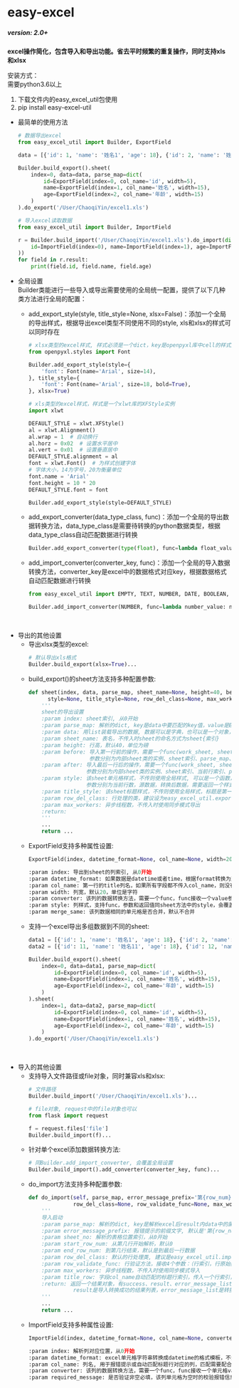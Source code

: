 # easy-excel  
##### version: 2.0+

**excel操作简化，包含导入和导出功能。省去平时频繁的重复操作，同时支持xls和xlsx**  

安装方式：  
需要python3.6以上
1. 下载文件内的easy_excel_util包使用
2. pip install easy-excel-util

+ 最简单的使用方法
    ```python
    # 数据导出excel
    from easy_excel_util import Builder, ExportField
  
    data = [{'id': 1, 'name': '姓名1', 'age': 18}, {'id': 2, 'name': '姓名2', 'age': 20}]
    
    Builder.build_export().sheet(
        index=0, data=data, parse_map=dict(
            id=ExportField(index=0, col_name='id', width=5), 
            name=ExportField(index=1, col_name='姓名', width=15), 
            age=ExportField(index=2, col_name='年龄', width=15)
        )
    ).do_export('/User/ChaoqiYin/excel1.xls')
  
    # 导入excel读取数据
    from easy_excel_util import Builder, ImportField

    r = Builder.build_import('/User/ChaoqiYin/excel1.xls').do_import(dict(
        id=ImportField(index=0), name=ImportField(index=1), age=ImportField(index=2)
    ))
    for field in r.result:
        print(field.id, field.name, field.age)
    ```

+ 全局设置  
    Builder类能进行一些导入或导出需要使用的全局统一配置，提供了以下几种类方法进行全局的配置：  
    * add_export_style(style, title_style=None, xlsx=False)：添加一个全局的导出样式，根据导出excel类型不同使用不同的style, xls和xlsx的样式可以同时存在    
        ```python
        # xlsx类型的excel样式, 样式必须是一个dict，key是openpyxl库中cell的样式对应的属性名，value是对应的属性值
        from openpyxl.styles import Font
        
        Builder.add_export_style(style={
            'font': Font(name='Arial', size=14),
        }, title_style={
            'font': Font(name='Arial', size=18, bold=True),
        }, xlsx=True)
      
        # xls类型的excel样式，样式是一个xlwt库的XFStyle实例
        import xlwt
      
        DEFAULT_STYLE = xlwt.XFStyle()
        al = xlwt.Alignment()
        al.wrap = 1  # 自动换行
        al.horz = 0x02  # 设置水平居中
        al.vert = 0x01  # 设置垂直居中
        DEFAULT_STYLE.alignment = al
        font = xlwt.Font()  # 为样式创建字体
        # 字体大小，14为字号，20为衡量单位
        font.name = 'Arial'
        font.height = 10 * 20
        DEFAULT_STYLE.font = font
        
        Builder.add_export_style(style=DEFAULT_STYLE)
        ```  
    * add_export_converter(data_type_class, func)：添加一个全局的导出数据转换方法，data_type_class是需要待转换的python数据类型，根据data_type_class自动匹配数据进行转换  
        ```python
        Builder.add_export_converter(type(float), func=lambda float_value: float_value + 1)  # func接收一个value参数，返回转换后的值
        ```  
    * add_import_converter(converter_key, func)：添加一个全局的导入数据转换方法，converter_key是excel中的数据格式对应key，根据数据格式自动匹配数据进行转换  
        ```python
        from easy_excel_util import EMPTY, TEXT, NUMBER, DATE, BOOLEAN, ERROR, BLANK
      
        Builder.add_import_converter(NUMBER, func=lambda number_value: number_value + 1)  # func接收一个value参数，返回转换后的值
        ``` 
&nbsp;
+ 导出的其他设置  
    * 导出xlsx类型的excel:   
        ```python
        # 默认导出xls格式
        Builder.build_export(xlsx=True)...
        ```
    * build_export()的sheet方法支持多种配置参数:  
        ```python
        def sheet(index, data, parse_map, sheet_name=None, height=40, before=None, after=None,
              style=None, title_style=None, row_del_class=None, max_workers=None):
            '''
            sheet的导出设置
            :param index: sheet索引, 从0开始
            :param parse_map: 解析的dict, key是data中要匹配的key值，value是ExportField类的实例
            :param data: 用list装载导出的数据, 数据可以是字典，也可以是一个对象，只要对象有对应的属性
            :param sheet_name: 表名，不传入时sheet的命名方式为sheet{索引}
            :param height: 行高，默认40，单位为磅
            :param before: 导入第一行前的操作，需要一个func(work_sheet, sheet_no, parse_map, row_del_class)
                           参数分别为内部sheet类的实例、sheet索引、parse_map、行处理类，需要返回一个后续操作进行的起始行索引
            :param after: 导入最后一行后的操作，需要一个func(work_sheet, sheet_no, row_num, parse_map, row_del_class)
                          参数分别为内部sheet类的实例、sheet索引、当前行索引、parse_map、行处理类
            :param style: 该sheet单元格样式，不传则使用全局样式, 可以是一个函数，func(row_num, data, value)
                          参数分别为当前行数，源数据，转换后数据，需要返回一个样式
            :param title_style: 该sheet标题样式，不传则使用全局样式，标题是第一行
            :param row_del_class: 行处理的类，建议设为easy_excel_util.export_pack.export_row.ExportRow的子类
            :param max_workers: 异步线程数，不传入时使用同步模式导出
            :return:
            '''
            ...
            return ...
        ```
    * ExportField支持多种属性设置:
        ```python
        ExportField(index, datetime_format=None, col_name=None, width=20, converter=None, style=None, merge_same=False)
      
        :param index: 导出到sheet的列索引, 从0开始
        :param datetime_format: 如果数据是datetime或者time，根据format转换为对应格式的str
        :param col_name: 第一行的title列名，如果所有字段都不传入col_name，则没有title行
        :param width: 列宽，默认20，单位是字符
        :param converter: 该列的数据转换方法，需要一个func，func接收一个value参数，返回转换后的值，会覆盖全局导出转换
        :param style: 列样式，支持func，参数和返回值同sheet方法中的style，会覆盖sheet中设置的style
        :param merge_same: 该列数据相同的单元格是否合并，默认不合并
        ```
    * 支持一个excel导出多组数据到不同的sheet:
        ```python
        data1 = [{'id': 1, 'name': '姓名1', 'age': 18}, {'id': 2, 'name': '姓名2', 'age': 20}]
        data2 = [{'id': 11, 'name': '姓名11', 'age': 18}, {'id': 12, 'name': '姓名12', 'age': 20}]
    
        Builder.build_export().sheet(
            index=0, data=data1, parse_map=dict(
                id=ExportField(index=0, col_name='id', width=5), 
                name=ExportField(index=1, col_name='姓名', width=15), 
                age=ExportField(index=2, col_name='年龄', width=15)
            )
        ).sheet(
            index=1, data=data2, parse_map=dict(
                id=ExportField(index=0, col_name='id', width=5), 
                name=ExportField(index=1, col_name='姓名', width=15), 
                age=ExportField(index=2, col_name='年龄', width=15)
            )
        ).do_export('/User/ChaoqiYin/excel1.xls')
        ```

&nbsp;
+ 导入的其他设置
    * 支持导入文件路径或file对象，同时兼容xls和xlsx:
        ```python
        # 文件路径
        Builder.build_import('/User/ChaoqiYin/excel1.xls')...
        
        # file对象, request中的file对象也可以
        from flask import request
      
        f = request.files['file']
        Builder.build_import(f)...
        ```
    * 针对单个excel添加数据转换方法:
        ```python
        # 同Builder.add_import_converter, 会覆盖全局设置
        Builder.build_import().add_converter(converter_key, func)...
        ```
    * do_import方法支持多种配置参数:
        ```python
        def do_import(self, parse_map, error_message_prefix='第{row_num}行', sheet_no=0, start_row_num=0, end_row_num=None,
                      row_del_class=None, row_validate_func=None, max_workers=None, title_row=None):
            '''
            导入启动
            :param parse_map: 解析的dict, key是解析excel后result内data中的属性值，value是ImportField类的实例
            :param error_message_prefix: 报错提示的前缀文字, 默认是'第{row_num}'
            :param sheet_no: 解析的表格位置索引，从0开始
            :param start_row_num: 从第几行开始解析，默认0
            :param end_row_num: 到第几行结束，默认是到最后一行数据
            :param row_del_class: 默认的行处理类, 建议是easy_excel_util.import_pack.import_row.ImportRow的子类
            :param row_validate_func: 行验证方法，接收4个参数：（行索引，行原始数据，行转换后的数据，parse_map），返回None或一个list，里面是该行的错误消息，会自动拼接上error_message_prefix
            :param max_workers: 异步线程数，不传入时使用同步模式导入
            :param title_row: 字段col_name自动匹配的标题行索引，传入一个行索引，会根据parse_map中field的col_name去匹配该行的单元格，匹配成功时将index覆盖为对应的单元格index，为None时不匹配
            :return: 返回一个结果对象，有success、result、error_message_list三个属性。success表示导入转换过程中是否有不匹配格式等错误，
                      result是导入转换成功的结果列表，error_message_list是转换有错误时的提示信息列表
            '''
            ...
            return ...
        ```
    * ImportField支持多种属性设置:
        ```python
        ImportField(index, datetime_format=None, col_name=None, converter=None, required_message=None)
      
        :param index: 解析列对应位置，从0开始
        :param datetime_format: excel单元格字符串转换成datetime的格式模板，不满足则计入error_message_list，自动拼接上error_message_prefix
        :param col_name: 列名, 用于报错提示或自动匹配标题行对应的列，匹配需要配合do_import的title_row使用
        :param converter: 该列的数据转换方法，需要一个func，func接收一个单元格value参数，返回转换后的值，会覆盖全局导入转换
        :param required_message: 是否验证非空必填，该列单元格为空时的校验报错信息，计入error_message_list，自动拼接上error_message_prefix
        ```